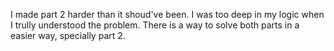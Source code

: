I made part 2 harder than it shoud've been.
I was too deep in my logic when I trully understood the problem.
There is a way to solve both parts in a easier way, specially part 2.